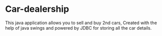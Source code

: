 # Car-dealership
This java application allows you to sell and buy 2nd cars,
Created with the help of java swings and powered by JDBC for storing all the car details.
